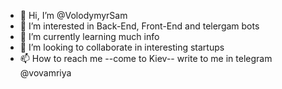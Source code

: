 - 👋 Hi, I’m @VolodymyrSam
- 👀 I’m interested in Back-End, Front-End and telergam bots
- 🌱 I’m currently learning much info
- 💞️ I’m looking to collaborate in interesting startups
- 📫 How to reach me --come to Kiev-- write to me in telegram @vovamriya

